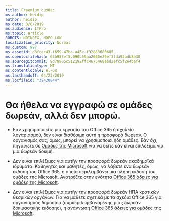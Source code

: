 ```yaml
---
title: Freemium ομάδες
ms.author: heidip
author: heidip
ms.date: 3/6/2019
ms.audience: ITPro
ms.topic: article
ROBOTS: NOINDEX, NOFOLLOW
localization_priority: Normal
ms.custom: 997
ms.assetid: d3fcac43-f659-47ba-a45e-f32863680685
ms.openlocfilehash: 65b953ef5c090b59aa2665e29ef3fda92adb8a30
ms.sourcegitcommit: 9d78905c512192ffc4675468abd2efc5f2e4baf4
ms.translationtype: MT
ms.contentlocale: el-GR
ms.lasthandoff: 04/23/2019
ms.locfileid: "32420844"
---
```

# <a name="id-like-to-sign-up-for-teams-free-but-i-cant"></a>Θα ήθελα να εγγραφώ σε ομάδες δωρεάν, αλλά δεν μπορώ.

- Εάν χρησιμοποιείτε μια εργασία του Office 365 ή σχολείο λογαριασμού, δεν είναι διαθέσιμη αυτή η προσφορά δωρεάν. Ο οργανισμός σας, όμως, μπορεί να χρησιμοποιεί ήδη ομάδες. Εάν όχι, πηγαίνετε σε [Ομάδες της Microsoft](https://products.office.com/en-us/microsoft-teams/group-chat-software) για να δείτε εάν είναι επιλέξιμα για μια δωρεάν δοκιμή.

- Δεν είναι επιλέξιμες για αυτήν την προσφορά δωρεάν ακαδημαϊκά ιδρύματα. Καθηγητές και μαθητές, όμως, να λάβετε ένα δωρεάν έκδοση του Office 365, η οποία περιλαμβάνει μια πλήρη έκδοση του ομάδες της Microsoft. Ανατρέξτε στην ενότητα [Office 365 άδειες για ομάδες της Microsoft](https://docs.microsoft.com/microsoftteams/office-365-licensing).

- Δεν είναι επιλέξιμες για αυτήν την προσφορά δωρεάν ΗΠΑ κρατικών θεσμικών οργάνων. Για να μάθετε σχετικά με τα σχέδια Office 365 για οργανισμούς δημοσίου (συμπεριλαμβανομένης μιας δωρεάν δοκιμαστικής έκδοσης), η ανάγνωση [Office 365 άδειες για ομάδες της Microsoft](https://docs.microsoft.com/microsoftteams/office-365-licensing).


